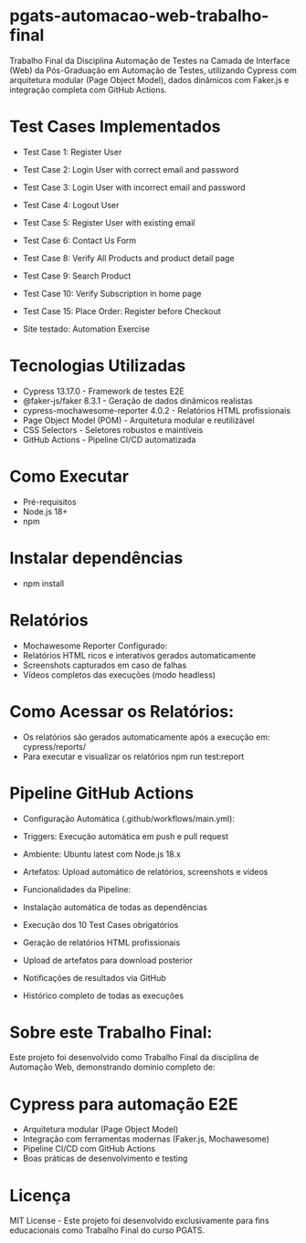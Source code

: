 # pgats-automacao-web-trabalho-final

Trabalho Final da Disciplina Automação de Testes na Camada de Interface (Web) da Pós-Graduação em Automação de Testes, utilizando Cypress com arquitetura modular (Page Object Model), dados dinâmicos com Faker.js e integração completa com GitHub Actions.

# Test Cases Implementados
 - Test Case 1: Register User
 - Test Case 2: Login User with correct email and password
 - Test Case 3: Login User with incorrect email and password
 - Test Case 4: Logout User
 - Test Case 5: Register User with existing email
 - Test Case 6: Contact Us Form
 - Test Case 8: Verify All Products and product detail page
 - Test Case 9: Search Product
 - Test Case 10: Verify Subscription in home page
 - Test Case 15: Place Order: Register before Checkout

- Site testado: Automation Exercise

# Tecnologias Utilizadas
 - Cypress 13.17.0 - Framework de testes E2E
 - @faker-js/faker 8.3.1 - Geração de dados dinâmicos realistas
 - cypress-mochawesome-reporter 4.0.2 - Relatórios HTML profissionais
 - Page Object Model (POM) - Arquitetura modular e reutilizável
 - CSS Selectors - Seletores robustos e maintíveis
 - GitHub Actions - Pipeline CI/CD automatizada

# Como Executar
 - Pré-requisitos
 - Node.js 18+
 - npm

# Instalar dependências
 - npm install

# Relatórios
 - Mochawesome Reporter Configurado:
 - Relatórios HTML ricos e interativos gerados automaticamente
 - Screenshots capturados em caso de falhas
 - Vídeos completos das execuções (modo headless)

# Como Acessar os Relatórios:
- Os relatórios são gerados automaticamente após a execução em:
cypress/reports/
- Para executar e visualizar os relatórios
npm run test:report

# Pipeline GitHub Actions
 - Configuração Automática (.github/workflows/main.yml):
 - Triggers: Execução automática em push e pull request
 - Ambiente: Ubuntu latest com Node.js 18.x
 - Artefatos: Upload automático de relatórios, screenshots e vídeos
   
- Funcionalidades da Pipeline:
 - Instalação automática de todas as dependências
 - Execução dos 10 Test Cases obrigatórios
 - Geração de relatórios HTML profissionais
 - Upload de artefatos para download posterior
 - Notificações de resultados via GitHub
 - Histórico completo de todas as execuções

# Sobre este Trabalho Final:
Este projeto foi desenvolvido como Trabalho Final da disciplina de Automação Web, demonstrando domínio completo de:

# Cypress para automação E2E
 - Arquitetura modular (Page Object Model)
 - Integração com ferramentas modernas (Faker.js, Mochawesome)
 - Pipeline CI/CD com GitHub Actions
 - Boas práticas de desenvolvimento e testing
   
# Licença
MIT License - Este projeto foi desenvolvido exclusivamente para fins educacionais como Trabalho Final do curso PGATS.


